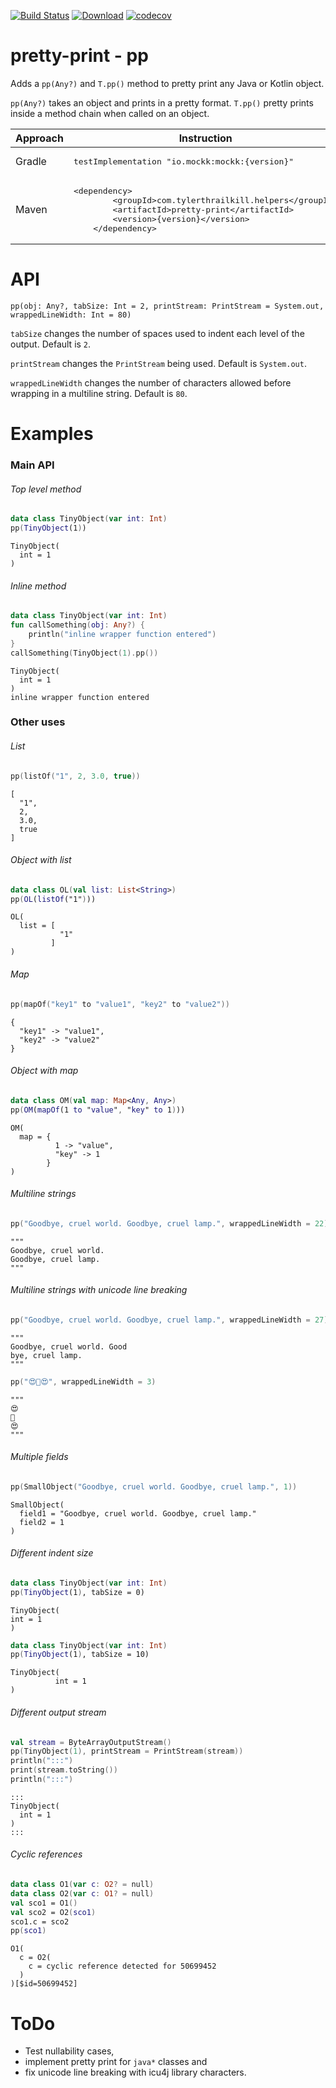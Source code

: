 [![Build Status](https://travis-ci.com/snowe2010/pretty-print.svg?branch=master)](https://travis-ci.com/snowe2010/pretty-print)
[![Download](https://api.bintray.com/packages/snowe/maven/Pretty-Print/images/download.svg)](https://bintray.com/snowe/maven/Pretty-Print/_latestVersion)
[![codecov](https://codecov.io/gh/snowe2010/pretty-print/branch/master/graph/badge.svg)](https://codecov.io/gh/snowe2010/pretty-print)
 
# pretty-print - pp

Adds a `pp(Any?)` and `T.pp()` method to pretty print any Java or Kotlin object.

`pp(Any?)` takes an object and prints in a pretty format.
`T.pp()` pretty prints inside a method chain when called on an object.

<table>
    <thead><tr><th>Approach</th><th>Instruction</th></tr></thead>
    <tr>
        <td>Gradle</td>
        <td><pre>testImplementation "io.mockk:mockk:{version}"</pre></td>
    </tr>
    <tr>
        <td>Maven<td>
    <pre>&lt;dependency&gt;
        &lt;groupId&gt;com.tylerthrailkill.helpers&lt;/groupId&gt;
        &lt;artifactId&gt;pretty-print&lt;/artifactId&gt;
        &lt;version&gt;{version}&lt;/version&gt;
    &lt;/dependency&gt;</pre>
        </td>
    </tr>
</table>

# API

`pp(obj: Any?, tabSize: Int = 2, printStream: PrintStream = System.out, wrappedLineWidth: Int = 80)`

`tabSize` changes the number of spaces used to indent each level of the output. Default is `2`.

`printStream` changes the `PrintStream` being used. Default is `System.out`.

`wrappedLineWidth` changes the number of characters allowed before wrapping in a multiline string. Default is `80`.
 
# Examples
### Main API
###### Top level method
```kotlin
data class TinyObject(var int: Int)
pp(TinyObject(1))
```
```text
TinyObject(
  int = 1
)
```
###### Inline method
```kotlin
data class TinyObject(var int: Int)
fun callSomething(obj: Any?) {
    println("inline wrapper function entered")
}
callSomething(TinyObject(1).pp())
```
```
TinyObject(
  int = 1
)
inline wrapper function entered
```

### Other uses
###### List
```kotlin
pp(listOf("1", 2, 3.0, true))
```
```text
[
  "1",
  2,
  3.0,
  true
]
```
###### Object with list
```kotlin
data class OL(val list: List<String>)
pp(OL(listOf("1")))
```
```
OL(
  list = [
           "1"
         ]
)
```

###### Map
```kotlin
pp(mapOf("key1" to "value1", "key2" to "value2"))
```
```
{
  "key1" -> "value1",
  "key2" -> "value2"
}
```
###### Object with map
```kotlin
data class OM(val map: Map<Any, Any>)
pp(OM(mapOf(1 to "value", "key" to 1)))
```
```text
OM(
  map = {
          1 -> "value",
          "key" -> 1
        }
)
```

###### Multiline strings
```kotlin
pp("Goodbye, cruel world. Goodbye, cruel lamp.", wrappedLineWidth = 22)
```
```
"""
Goodbye, cruel world. 
Goodbye, cruel lamp.
"""
```

###### Multiline strings with unicode line breaking
```kotlin
pp("Goodbye, cruel world. Good­bye, cruel lamp.", wrappedLineWidth = 27)
```
```
"""
Goodbye, cruel world. Good­
bye, cruel lamp.
"""
```
```kotlin
pp("😍️🥞😍️", wrappedLineWidth = 3)
```
```text
"""
😍️
🥞
😍️
"""
```

###### Multiple fields
```kotlin
pp(SmallObject("Goodbye, cruel world. Goodbye, cruel lamp.", 1))
```
```
SmallObject(
  field1 = "Goodbye, cruel world. Goodbye, cruel lamp."
  field2 = 1
)
```

###### Different indent size
```kotlin
data class TinyObject(var int: Int)
pp(TinyObject(1), tabSize = 0)
```
```text
TinyObject(
int = 1
)
```
```kotlin
data class TinyObject(var int: Int)
pp(TinyObject(1), tabSize = 10)
```
```text
TinyObject(
          int = 1
)
```

###### Different output stream
```kotlin
val stream = ByteArrayOutputStream()
pp(TinyObject(1), printStream = PrintStream(stream))
println(":::")
print(stream.toString())
println(":::")
```
```text
:::
TinyObject(
  int = 1
)
:::
```

###### Cyclic references

```kotlin
data class O1(var c: O2? = null)
data class O2(var c: O1? = null)
val sco1 = O1()
val sco2 = O2(sco1)
sco1.c = sco2
pp(sco1)
```
```text
O1(
  c = O2(
    c = cyclic reference detected for 50699452
  )
)[$id=50699452]
```

# ToDo

* Test nullability cases,
* implement pretty print for `java*` classes and
* fix unicode line breaking with icu4j library characters.
